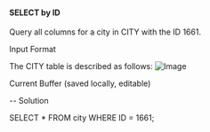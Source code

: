#### SELECT by ID

Query all columns for a city in CITY with the ID 1661.

Input Format

The CITY table is described as follows: ![Image](https://s3.amazonaws.com/hr-challenge-images/8137/1449729804-f21d187d0f-CITY.jpg) 

Current Buffer (saved locally, editable) 

-- Solution

SELECT *
FROM city
WHERE ID = 1661;
